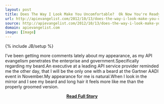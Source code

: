 ```yaml
---
layout: post
title: Does The Way I Look Make You Uncomfortable?  Ok Now You're Ready for APIs!
url: http://apievangelist.com/2012/10/13/does-the-way-i-look-make-you-uncomfortable-ok-now-youre-ready-for-apis/
source: http://apievangelist.com/2012/10/13/does-the-way-i-look-make-you-uncomfortable-ok-now-youre-ready-for-apis/
domain: apievangelist.com
image: [Image]
---
```

{% include JB/setup %}<p>I&rsquo;ve been getting more comments lately about my appearance, as my API evangelism penetrates the enterprise and government.Specifically regarding my beard.An executive at a leading API service provider reminded me the other day, that I will be the only one with a beard at the Gartner AADI event in November.My appearance for me is natural.When I look in the mirror and I see my beard and long hair it feels more like me than the properly groomed version.</p>
<center><p><a href="http://apievangelist.com/2012/10/13/does-the-way-i-look-make-you-uncomfortable-ok-now-youre-ready-for-apis/" style='padding:25px; font-sze:18px; font-weight: bold;'>Read Full Story</a></p></center>
